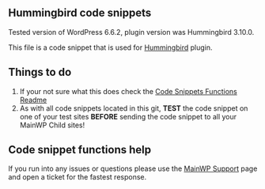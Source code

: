 ## Hummingbird code snippets

Tested version of WordPress 6.6.2, plugin version was Hummingbird 3.10.0.

This file is a code snippet that is used for [Hummingbird](https://wordpress.org/plugins/hummingbird-performance/) plugin. 

## Things to do

1. If your not sure what this does check the [Code Snippets Functions Readme](https://github.com/mainwp/Code-Snippets-Functions/blob/master/README.md)
2. As with all code snippets located in this git, **TEST** the code snippet on one of your test sites **BEFORE** sending the code snippet to all your MainWP Child sites!

## Code snippet functions help

If you run into any issues or questions please use the [MainWP Support](https://mainwp.com/support/) page and open a ticket for the fastest response.
